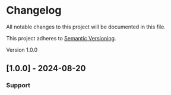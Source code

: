 
# Changelog

All notable changes to this project will be documented in this file.

This project adheres to [Semantic Versioning](https://semver.org/spec/v2.0.0.html).

Version 1.0.0

## [1.0.0] - 2024-08-20


### Support